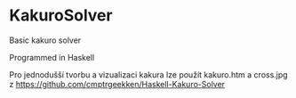 # KakuroSolver
Basic kakuro solver

Programmed in Haskell

Pro jednodušší tvorbu a vizualizaci kakura lze použít kakuro.htm a cross.jpg z https://github.com/cmptrgeekken/Haskell-Kakuro-Solver